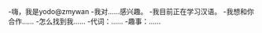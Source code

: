 -嗨，我是yodo@zmywan
-我对……感兴趣。
-我目前正在学习汉语。
-我想和你合作……
-怎么找到我……
-代词：……
-趣事：……

<!---
zmywan/zmywan是一个特殊的存储库，因为它的'README. Mdyou（这个文件）出现在您的GitHub配置文件中。
您可以单击预览链接查看更改。
--->
